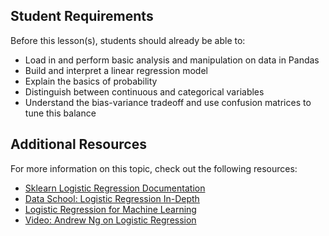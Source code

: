 ## Student Requirements

Before this lesson(s), students should already be able to:
- Load in and perform basic analysis and manipulation on data in Pandas 
- Build and interpret a linear regression model
- Explain the basics of probability
- Distinguish between continuous and categorical variables
- Understand the bias-variance tradeoff and use confusion matrices to tune this balance

## Additional Resources

For more information on this topic, check out the following resources:

- [Sklearn Logistic Regression Documentation](https://www.google.com/url?sa=t&rct=j&q=&esrc=s&source=web&cd=2&cad=rja&uact=8&ved=0ahUKEwj-ytGQkZjVAhWHej4KHaOcCnYQFggzMAE&url=http%3A%2F%2Fscikit-learn.org%2Fstable%2Fmodules%2Fgenerated%2Fsklearn.linear_model.LogisticRegression.html&usg=AFQjCNGpSyUzpbaClG8IQEPJmB63CQZlrg)
- [Data School: Logistic Regression In-Depth](http://www.dataschool.io/guide-to-logistic-regression/)
- [Logistic Regression for Machine Learning](http://machinelearningmastery.com/logistic-regression-for-machine-learning/)
- [Video: Andrew Ng on Logistic Regression](https://www.youtube.com/watch?v=LLx4diIP83I)
